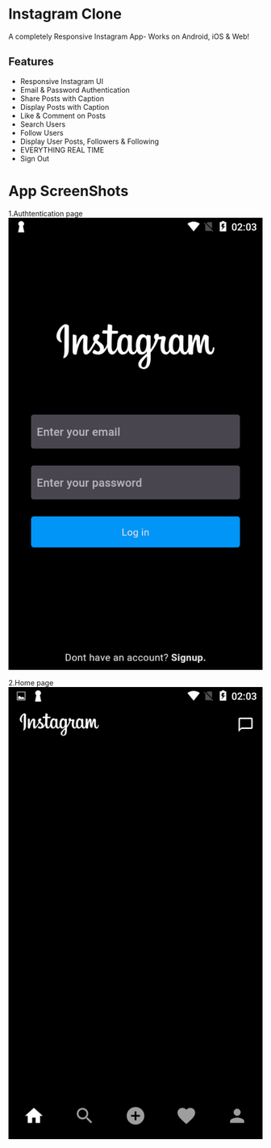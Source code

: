 # Instagram Clone

A completely Responsive Instagram App- Works on Android, iOS & Web! 

## Features
- Responsive Instagram UI
- Email & Password Authentication
- Share Posts with Caption
- Display Posts with Caption
- Like & Comment on Posts
- Search Users
- Follow Users
- Display User Posts, Followers & Following
- EVERYTHING REAL TIME
- Sign Out

# App ScreenShots
1.Authtentication page ![](Screenshots/Screenshot_2023-12-26-02-03-24.png)



2.Home page ![](Screenshots/Screenshot_2023-12-26-02-03-51.png)
